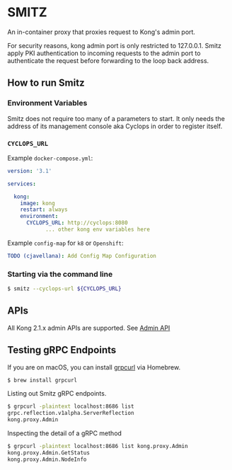 # SMITZ

An in-container proxy that proxies request to Kong's admin port.

For security reasons, kong admin port is only restricted to 127.0.0.1. Smitz apply PKI authentication to incoming requests to the admin port to authenticate the request before forwarding to the loop back address.

## How to run Smitz

### Environment Variables

Smitz does not require too many of a parameters to start. It only needs the address of its management console aka Cyclops in order to register itself.

### `CYCLOPS_URL`

Example `docker-compose.yml`:

```yaml
version: '3.1'

services:

  kong:
    image: kong
    restart: always
    environment:
      CYCLOPS_URL: http://cyclops:8080
			... other kong env variables here
```

Example `config-map` for `k8` or `Openshift`:

```yaml
TODO (cjavellana): Add Config Map Configuration 
```

### Starting via the command line

```bash
$ smitz --cyclops-url ${CYCLOPS_URL}
```

## APIs

All Kong 2.1.x admin APIs are supported. See [Admin API](https://docs.konghq.com/2.1.x/admin-api/)

## Testing gRPC Endpoints

If you are on macOS, you can install [grpcurl](https://github.com/fullstorydev/grpcurl) via Homebrew.

```bash
$ brew install grpcurl
```

Listing out Smitz gRPC endpoints.
```bash
$ grpcurl -plaintext localhost:8686 list
grpc.reflection.v1alpha.ServerReflection
kong.proxy.Admin
```

Inspecting the detail of a gRPC method
```bash
$ grpcurl -plaintext localhost:8686 list kong.proxy.Admin
kong.proxy.Admin.GetStatus
kong.proxy.Admin.NodeInfo
```